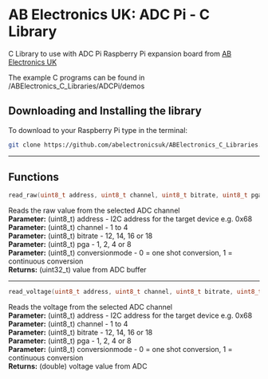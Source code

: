 AB Electronics UK: ADC Pi - C Library
=====

C Library to use with ADC Pi Raspberry Pi expansion board from [AB Electronics UK](https://www.abelectronics.co.uk)

The example C programs can be found in /ABElectronics_C_Libraries/ADCPi/demos

Downloading and Installing the library
----------

To download to your Raspberry Pi type in the terminal:  

```bash
git clone https://github.com/abelectronicsuk/ABElectronics_C_Libraries.git
```

___  

Functions
----------

```c
read_raw(uint8_t address, uint8_t channel, uint8_t bitrate, uint8_t pga,	uint8_t conversionmode)
```

Reads the raw value from the selected ADC channel  
**Parameter:** (uint8_t) address - I2C address for the target device e.g. 0x68  
**Parameter:** (uint8_t) channel - 1 to 4  
**Parameter:** (uint8_t) bitrate - 12, 14, 16 or 18  
**Parameter:** (uint8_t) pga - 1, 2, 4 or 8  
**Parameter:** (uint8_t) conversionmode - 0 = one shot conversion, 1 = continuous conversion  
**Returns:** (uint32_t) value from ADC buffer  
___  

```c
read_voltage(uint8_t address, uint8_t channel, uint8_t bitrate, uint8_t pga, uint8_t conversionmode);
```

Reads the voltage from the selected ADC channel  
**Parameter:** (uint8_t) address - I2C address for the target device e.g. 0x68  
**Parameter:** (uint8_t) channel - 1 to 4  
**Parameter:** (uint8_t) bitrate - 12, 14, 16 or 18  
**Parameter:** (uint8_t) pga - 1, 2, 4 or 8  
**Parameter:** (uint8_t) conversionmode - 0 = one shot conversion, 1 = continuous conversion  
**Returns:** (double) voltage value from ADC

